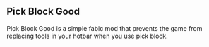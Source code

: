 ## Pick Block Good
Pick Block Good is a simple fabic mod that prevents the game from replacing tools in your hotbar when you use pick block.
